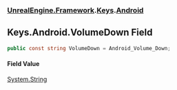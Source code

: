 ### [UnrealEngine.Framework](UnrealEngine_Framework.md 'UnrealEngine.Framework').[Keys](Keys.md 'UnrealEngine.Framework.Keys').[Android](Keys_Android.md 'UnrealEngine.Framework.Keys.Android')
## Keys.Android.VolumeDown Field
```csharp
public const string VolumeDown = Android_Volume_Down;
```
#### Field Value
[System.String](https://docs.microsoft.com/en-us/dotnet/api/System.String 'System.String')
